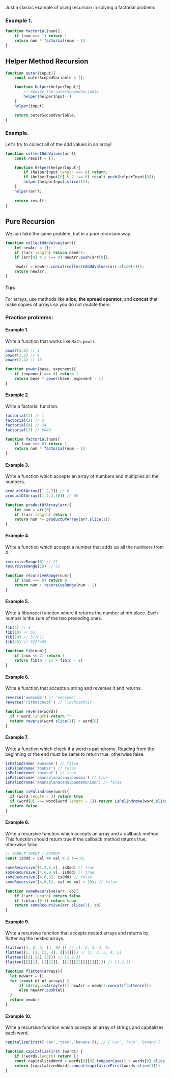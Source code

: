 
Just a classic example of using recursion in solving a factorial problem:

### Example 1.
```js
function factorial(num){
	if (num === 1) return 1
	return num * factorial(num - 1)
}
```

## Helper Method Recursion

```js
function outer(input){
	const outerScopedVariable = [];

	function helper(helperInput){
		// modify the outerScopedVariable
		helper(helperInput--)
	}
	helper(input)

	return outerScopedVariable;
}
```

### Example.
Let's try to collect all of the odd values in an array!
```js
function collectOddValues(arr){
	const result = [];

	function helper(helperInput){
		if (helperInput.length === 0) return;
		if (helperInput[0] % 2 !== 0) result.push(helperInput[0]);
		helper(helperInput.slice(1));
	}
	helper(arr);
	
	return result;
}
```

## Pure Recursion

We can take the same problem, but in a pure recursion way.
```js
function collectOddValues(arr){
	let newArr = [];
	if (!arr.length) return newArr;
	if (arr[0] % 2 !== 0) newArr.push(arr[0]);

	newArr = newArr.concat(collectedOddValues(arr.slice(1)));
	return newArr;
}
```

#### Tips
For arrays, use methods like **slice**, **the spread operator**, and **concat** that make copies of arrays so you do not mutate them.

### Practice problems:

#### Example 1.
Write a function that works like `Math.pow()`.
```js
power(2,0) // 1
power(2,2) // 4
power(2,4) // 16
```

```js
function power(base, exponent){
    if (exponent === 0) return 1
    return base * power(base, exponent - 1)
}
```

#### Example 2.
Write a factorial function.
```js
factorial(1) // 1
factorial(2) // 2
factorial(4) // 24
factorial(7) // 5040
```

```js
function factorial(num){
    if (num === 0) return 1
    return num * factorial(num - 1)
}
```

#### Example 3.
Write a function which accepts an array of numbers and multiplies all the numbers.
```js
productOfArray([1,2,3]) // 6
productOfArray([1,2,3,10]) // 60
```

```js
function productOfArray(arr){
    let num = arr[0]
    if (!arr.length) return 1
    return num *= productOfArray(arr.slice(1))
}
```

#### Example 4.
Write a function which accepts a number that adds up all the numbers from 0.
```js
recursiveRange(6) // 21
recursiveRange(19) // 55
```

```js
function recursiveRange(num){
    if (num === 0) return 0
    return num + recursiveRange(num - 1)
}
```

#### Example 5.
Write a fibonacci function where it returns the number at nth place. Each number is the sum of the two preceding ones.
```js
fib(4) // 3
fib(10) // 55
fib(28) // 317811
fib(45) // 9227465
```

```js
function fib(num){
	if (num <= 2) return 1
	return fib(n - 1) + fib(n - 2)
}
```

#### Example 6.
Write a function that accepts a string and reverses it and returns.
```js
reverse('awesome') // 'emosewa'
reverse('rithmschool') // 'loohcsmhtir'
```

```js
function reverse(word){
  if (!word.length) return ""
  return reverse(word.slice(1)) + word[0]
}
```

#### Example 7.
Write a function which check if a word is palindrome. Reading from the beginning or the end must be same to return true, otherwise false.
```js
isPalindrome('awesome') // false
isPalindrome('foobar') // false
isPalindrome('tacocat') // true
isPalindrome('amanaplanacanalpanama') // true
isPalindrome('amanaplanacanalpandemonium') // false
```

```js
function isPalindrome(word){
  if (word.length < 2) return true
  if (word[0] === word[word.length - 1]) return isPalindrome(word.slice(1, -1))
  return false
}
```

#### Example 8.
Write a recursive function which accepts an array and a callback method. This function should return true if the callback method returns true, otherwise false.
```js
// SAMPLE INPUT / OUTPUT
const isOdd = val => val % 2 !== 0;

someRecursive([1,2,3,4], isOdd) // true
someRecursive([4,6,8,9], isOdd) // true
someRecursive([4,6,8], isOdd) // false
someRecursive([4,6,8], val => val > 10); // false
```

```js
function someRecursive(arr, cb){
	if (!arr.length) return false
	if (cb(arr[0])) return true
	return someRecursive(arr.slice(1), cb)
}
```

#### Example 9.
Write a recursive function that accepts nested arrays and returns by flattening the nested arrays.
```js
flatten([1, 2, 3, [4, 5] ]) // [1, 2, 3, 4, 5]
flatten([1, [2, [3, 4], [[5]]]]) // [1, 2, 3, 4, 5]
flatten([[1],[2],[3]]) // [1,2,3]
flatten([[[[1], [[[2]]], [[[[[[[3]]]]]]]]]]) // [1,2,3]
```

```js
function flatten(arrays){
  let newArr = []
  for (const el of arrays) {
      if (Array.isArray(el)) newArr = newArr.concat(flatten(el))
      else newArr.push(el)
  }
  return newArr
}
```

#### Example 10.
Write a recursive function which accepts an array of strings and capitalizes each word.
```js
capitalizeFirst(['car','taco','banana']); // ['Car','Taco','Banana']
```

```js
function capitalizeFirst (words) {
    if (!words.length) return []
    const capitalizedWord = words[0][0].toUpperCase() + words[0].slice(1)
    return [capitalizedWord].concat(capitalizeFirst(words.slice(1)))
}
```




